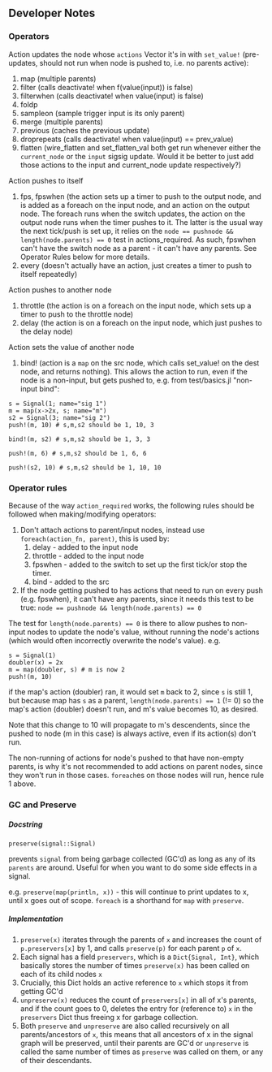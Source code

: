 ## Developer Notes

### Operators

Action updates the node whose `actions` Vector it's in with `set_value!` (pre-updates, should not run when node is pushed to, i.e. no parents active):
1. map (multiple parents)
1. filter (calls deactivate! when f(value(input)) is false)
1. filterwhen (calls deactivate! when value(input) is false)
1. foldp
1. sampleon (sample trigger input is its only parent)
1. merge (multiple parents)
1. previous (caches the previous update)
1. droprepeats (calls deactivate! when value(input) == prev_value)
1. flatten (wire_flatten and set_flatten_val both get run whenever either the `current_node` or the `input` sigsig update. Would it be better to just add those actions to the input and current_node update respectively?)

Action pushes to itself
1. fps, fpswhen (the action sets up a timer to push to the output node, and is added as a foreach on the input node, and an action on the output node. The foreach runs when the switch updates, the action on the output node runs when the timer pushes to it. The latter is the usual way the next tick/push is set up, it relies on the `node == pushnode && length(node.parents) == 0` test in actions_required. As such, fpswhen can't have the switch node as a parent - it can't have any parents. See Operator Rules below for more details.
1. every (doesn't actually have an action, just creates a timer to push to itself repeatedly)

Action pushes to another node
1. throttle (the action is on a foreach on the input node, which sets up a timer to push to the throttle node)
1. delay (the action is on a foreach on the input node, which just pushes to the delay node)

Action sets the value of another node
1. bind! (action is a `map` on the src node, which calls set_value! on the dest node, and returns nothing). This allows the action to run, even if the node is a non-input, but gets pushed to, e.g. from test/basics.jl "non-input bind":
```
s = Signal(1; name="sig 1")
m = map(x->2x, s; name="m")
s2 = Signal(3; name="sig 2")
push!(m, 10) # s,m,s2 should be 1, 10, 3

bind!(m, s2) # s,m,s2 should be 1, 3, 3

push!(m, 6) # s,m,s2 should be 1, 6, 6

push!(s2, 10) # s,m,s2 should be 1, 10, 10
```

### Operator rules

Because of the way `action_required` works, the following rules should be followed when making/modifying operators:

1. Don't attach actions to parent/input nodes, instead use `foreach(action_fn, parent)`, this is used by:
    1. delay - added to the input node
    1. throttle - added to the input node
    1. fpswhen - added to the switch to set up the first tick/or stop the timer.
    1. bind - added to the src
1. If the node getting pushed to has actions that need to run on every push (e.g. fpswhen), it can't have any parents, since it needs this test to be true: `node == pushnode && length(node.parents) == 0`

The test for `length(node.parents) == 0` is there to allow pushes to non-input nodes to update the node's value, without running the node's actions (which would often incorrectly overwrite the node's value). e.g.

```
s = Signal(1)
doubler(x) = 2x
m = map(doubler, s) # m is now 2
push!(m, 10)
```
if the map's action (doubler) ran, it would set `m` back to 2, since `s` is still 1, but because map has `s` as a parent, `length(node.parents) == 1` (!= 0) so the map's action (doubler) doesn't run, and m's value becomes 10, as desired.

Note that this change to 10 will propagate to m's descendents, since the pushed to node (m in this case) is always active, even if its action(s) don't run.

The non-running of actions for node's pushed to that have non-empty parents, is why it's not recommended to add actions on parent nodes, since they won't run in those cases. `foreach`es on those nodes will run, hence rule 1 above.

### GC and Preserve

##### Docstring

`preserve(signal::Signal)`

prevents `signal` from being garbage collected (GC'd) as long as any of its `parents` are around. Useful for when you want to do some side effects in a signal.

e.g. `preserve(map(println, x))` - this will continue to print updates to x, until x goes out of scope. `foreach` is a shorthand for `map` with `preserve`.

##### Implementation

1. `preserve(x)` iterates through the parents of `x` and increases the count of `p.preservers[x]` by 1, and calls `preserve(p)` for each parent `p` of `x`.
1. Each signal has a field `preservers`, which is a `Dict{Signal, Int}`, which basically stores the number of times `preserve(x)` has been called on each of its child nodes `x`
1. Crucially, this Dict holds an active reference to `x` which stops it from getting GC'd
1. `unpreserve(x)` reduces the count of `preservers[x]` in all of x's parents, and if the count goes to 0, deletes the entry for (reference to) `x` in the `preservers` Dict thus freeing x for garbage collection.
1. Both `preserve` and `unpreserve` are also called recursively on all parents/ancestors of `x`, this means that all ancestors of x in the signal graph will be preserved, until their parents are GC'd or `unpreserve` is called the same number of times as `preserve` was called on them, or any of their descendants.
